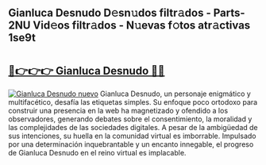 ## Gianluca Desnudo D𝚎sn𝚞dos filtr𝚊dos - Parts-2NU Vid𝚎os filtr𝚊dos - N𝚞evas f𝚘tos atr𝚊ctivas 1se9t

# <h2><a href="http://mb9xln.tromn.icu/?c=Gianluca+Desnudo">🔗👉👉👉 Gianluca Desnudo 🔗🔗</a></h2>

[![Gianluca Desnudo nuevo](https://i.imgur.com/pEAQMta.gif)](http://mb9xln.tromn.icu/?c=Gianluca+Desnudo)
Gianluca Desnudo, un personaje enigmático y multifacético, desafía las etiquetas simples. Su enfoque poco ortodoxo para construir una presencia en la web ha magnetizado y ofendido a los observadores, generando debates sobre el consentimiento, la moralidad y las complejidades de las sociedades digitales. A pesar de la ambigüedad de sus intenciones, su huella en la comunidad virtual es imborrable. Impulsado por una determinación inquebrantable y un encanto innegable, el progreso de Gianluca Desnudo en el reino virtual es implacable.
